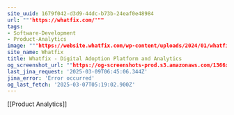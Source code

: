 ```yaml
---
site_uuid: 1679f042-d3d9-44dc-b73b-24eaf0e48984
url: ""'https://whatfix.com/'""
tags:
- Software-Development
- Product-Analytics
image: ""'https://website.whatfix.com/wp-content/uploads/2024/01/whatfix.png'""
site_name: Whatfix
title: Whatfix - Digital Adoption Platform and Analytics
og_screenshot_url: ""https://og-screenshots-prod.s3.amazonaws.com/1366x768/80/false/fb669194189cb4fca94ae54b36eb199b3333ff444116ef1613a68a90532efc3a.jpeg""
last_jina_request: '2025-03-09T06:45:06.344Z'
jina_error: 'Error occurred'
og_last_fetch: '2025-03-07T05:19:02.900Z'
---
```

[[Product Analytics]]
